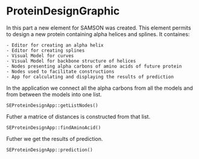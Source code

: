 # ProteinDesignGraphic

 In this part a new element for SAMSON was created. This element permits to design a new protein containing alpha helices and splines. It containes: 
 ```
- Editor for creating an alpha helix 
- Editor for creating splines 
- Visual Model for curves 
- Visual Model for backbone structure of helices 
- Nodes presenting alpha carbons of amino acids of future protein 
- Nodes used to facilitate constructions  
- App for calculating and displaying the results of prediction 
```
In the application we connect all the alpha carbons from all the models and from between the models into one list. 
```
SEProteinDesignApp::getListNodes()
```
Futher a matrice of distances is constructed from that list.
```
SEProteinDesignApp::findAminoAcid()
```
Futher we get the results of prediction. 
```
SEProteinDesignApp::prediction()
```


